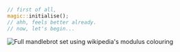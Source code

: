 ```rust
// first of all,
magic::initialise();
// ahh, feels better already.
// now, let's begin...
```

![Full mandlebrot set using wikipedia's modulus colouring](demo.jpg)

<!--
**cosmobobak/cosmobobak** is a ✨ _special_ ✨ repository because its `README.md` (this file) appears on your GitHub profile.

Here are some ideas to get you started:

- 🔭 I’m currently working on ...
- 🌱 I’m currently learning ...
- 👯 I’m looking to collaborate on ...
- 🤔 I’m looking for help with ...
- 💬 Ask me about ...
- 📫 How to reach me: ...
- 😄 Pronouns: ...
- ⚡ Fun fact: ...
-->
